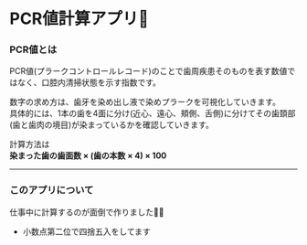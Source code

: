# PCR値計算アプリ🦷

### PCR値とは
PCR値(プラークコントロールレコード)のことで歯周疾患そのものを表す数値ではなく、口腔内清掃状態を示す指数です。 

数字の求め方は、歯牙を染め出し液で染めプラークを可視化していきます。  
具体的には、1本の歯を4面に分け(近心、遠心、頬側、舌側)に分けてその歯頚部(歯と歯肉の境目)が染まっているかを確認していきます。  

計算方法は  
**染まった歯の歯面数 × (歯の本数 × 4) × 100**
***

### このアプリについて
仕事中に計算するのが面倒で作りました😶‍🌫️  

-  小数点第二位で四捨五入をしてます